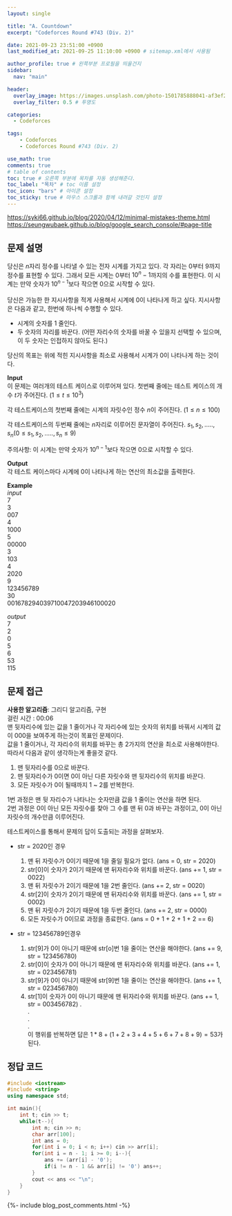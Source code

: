 ```yaml
---
layout: single

title: "A. Countdown"
excerpt: "Codeforces Round #743 (Div. 2)"

date: 2021-09-23 23:51:00 +0900
last_modified_at: 2021-09-25 11:10:00 +0900 # sitemap.xml에서 사용됨

author_profile: true # 왼쪽부분 프로필을 띄울건지
sidebar:
  nav: "main"

header:
  overlay_image: https://images.unsplash.com/photo-1501785888041-af3ef285b470?ixlib=rb-1.2.1&ixid=eyJhcHBfaWQiOjEyMDd9&auto=format&fit=crop&w=1350&q=80
  overlay_filter: 0.5 # 투명도

categories: 
  - Codeforces

tags: 
    - Codeforces
    - Codeforces Round #743 (Div. 2)

use_math: true
comments: true
# table of contents
toc: true # 오른쪽 부분에 목차를 자동 생성해준다.
toc_label: "목차" # toc 이름 설정
toc_icon: "bars" # 아이콘 설정
toc_sticky: true # 마우스 스크롤과 함께 내려갈 것인지 설정
---
```

https://syki66.github.io/blog/2020/04/12/minimal-mistakes-theme.html  
https://seungwubaek.github.io/blog/google_search_console/#page-title  
## 문제 설명  
당신은 $n$자리 정수를 나타낼 수 있는 전자 시계를 가지고 있다. 각 자리는 $0$부터 $9$까지 정수를 표현할 수 있다. 그래서 모든 시계는 $0$부터 $10^{n} - 1$까지의 수를 표현한다. 이 시계는 만약 숫자가 $10^{n - 1}$보다 작으면 $0$으로 시작할 수 있다.  
<br>
당신은 가능한 한 지시사항을 적게 사용해서 시계에 0이 나타나게 하고 싶다. 지시사항은 다음과 같고, 한번에 하나씩 수행할 수 있다.  
  * 시계의 숫자를 $1$ 줄인다.
  * 두 숫자의 자리를 바꾼다. (어떤 자리수의 숫자를 바꿀 수 있을지 선택할 수 있으며, 이 두 숫자는 인접하지 않아도 된다.)

당신의 목표는 위에 적힌 지시사항을 최소로 사용해서 시계가 $0$이 나타나게 하는 것이다. 

__Input__  
이 문제는 여러개의 테스트 케이스로 이루어져 있다. 첫번째 줄에는 테스트 케이스의 개수 $t$가 주어진다. $(1 \le t \le 10^3)$

각 테스트케이스의 첫번째 줄에는 시계의 자릿수인 정수 $n$이 주어진다. $(1 \le n \le 100)$  

각 테스트케이스의 두번째 줄에는 $n$자리로 이루어진 문자열이 주어진다. $s_{1}, s_{2}, ....., s_{n}(0 \le s_{1}, s_{2}, ....., s_{n} \le 9)$  

주의사항: 이 시계는 만약 숫자가 $10^{n - 1}$보다 작으면 $0$으로 시작할 수 있다.  

__Output__  
각 테스트 케이스마다 시계에 0이 나타나게 하는 연산의 최소값을 출력한다.  

__Example__  
_input_  
7  
3  
007  
4  
1000  
5  
00000  
3  
103  
4  
2020  
9  
123456789  
30  
001678294039710047203946100020  
  
_output_  
7  
2  
0  
5  
6  
53  
115  

## 문제 접근
__사용한 알고리즘__: 그리디 알고리즘, 구현  
걸린 시간 : 00:06  
맨 뒷자리수에 있는 값을 1 줄이거나 각 자리수에 있는 숫자의 위치를 바꿔서 시계의 값이 000을 보여주게 하는것이 목표인 문제이다.  
값을 1 줄이거나, 각 자리수의 위치를 바꾸는 총 2가지의 연산을 최소로 사용해야한다.
따라서 다음과 같이 생각하는게 좋을것 같다.  
  1. 맨 뒷자리수를 0으로 바꾼다.
  2. 맨 뒷자리수가 0이면 0이 아닌 다른 자릿수와 맨 뒷자리수의 위치를 바꾼다.
  3. 모든 자릿수가 0이 될때까지 1 ~ 2를 반복한다.

1번 과정은 맨 뒷 자리수가 나타나는 숫자만큼 값을 1 줄이는 연산을 하면 된다.  
2번 과정은 0이 아닌 모든 자릿수를 찾아 그 수를 맨 뒤 0과 바꾸는 과정이고, 0이 아닌 자릿수의 개수만큼 이루어진다.  

테스트케이스를 통해서 문제의 답이 도출되는 과정을 살펴보자.  
* str = 2020인 경우 
  1. 맨 뒤 자릿수가 0이기 때문에 1을 줄일 필요가 없다. (ans = 0, str = 2020)  
  2. str[0]이 숫자가 2이기 때문에 맨 뒤자리수와 위치를 바꾼다. (ans += 1, str = 0022)  
  3. 맨 뒤 자릿수가 2이기 때문에 1을 2번 줄인다. (ans += 2, str = 0020)  
  4. str[2]이 숫자가 2이기 때문에 맨 뒤자리수와 위치를 바꾼다. (ans += 1, str = 0002)  
  5. 맨 뒤 자릿수가 2이기 때문에 1을 두번 줄인다. (ans += 2, str = 0000)  
  6. 모든 자릿수가 0이므로 과정을 종료한다. (ans = 0 + 1 + 2 + 1 + 2 == 6)  

* str = 123456789인경우
  1. str[9]가 0이 아니기 때문에 str[o]번 1을 줄이는 연산을 해야한다. (ans += 9, str = 123456780)
  2. str[0]이 숫자가 0이 아니기 때문에 맨 뒤자리수와 위치를 바꾼다. (ans += 1, str = 023456781)
  3. str[9]가 0이 아니기 때문에 str[9]번 1을 줄이는 연산을 해야한다. (ans += 1, str = 023456780)
  4. str[1]이 숫자가 0이 아니기 때문에 맨 뒤자리수와 위치를 바꾼다. (ans += 1, str = 003456782)
  .  
  .  
  .  
  .  
이 행위를 반복하면 답은 $1 * 8 + (1 + 2 + 3 + 4 + 5 + 6 + 7 + 8 + 9) = 53$가 된다.  

## 정답 코드  
```cpp
#include <iostream>
#include <string>
using namespace std;

int main(){
    int t; cin >> t;
    while(t--){
        int n; cin >> n;
        char arr[100];
        int ans = 0;
        for(int i = 0; i < n; i++) cin >> arr[i];
        for(int i = n - 1; i >= 0; i--){
            ans += (arr[i] - '0');
            if(i != n - 1 && arr[i] != '0') ans++;
        }
        cout << ans << "\n";
    }
}
```  
{%- include blog_post_comments.html -%}
<!--
{% if page.comments %}
<div id="disqus_thread"></div>
<script>
    var disqus_config = function () {
      this.page.url = "{{ page.url | absolute_url }}"; 
      this.page.identifier = "{{ page.id }}";
    };
    
    (function() { // DON'T EDIT BELOW THIS LINE
      var d = document, s = d.createElement('script');
      s.src = 'https://{{ site.comments.disqus.shortname }}.disqus.com/embed.js';
      s.setAttribute('data-timestamp', +new Date());
      (d.head || d.body).appendChild(s);
    })();
</script>
<noscript>Please enable JavaScript to view the <a href="https://disqus.com/?ref_noscript">comments powered by Disqus.</a></noscript>
{% endif %}
--!>
